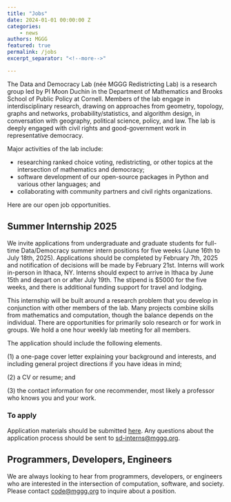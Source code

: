 ```yaml
---
title: "Jobs"
date: 2024-01-01 00:00:00 Z
categories:
    - news
authors: MGGG
featured: true
permalink: /jobs
excerpt_separator: "<!--more-->"

---
```



The Data and Democracy Lab (née MGGG Redistricting Lab) is a research group led by PI Moon Duchin in the Department of Mathematics and Brooks School of Public Policy at Cornell.  Members of the lab engage in interdisciplinary research, drawing on approaches from geometry, topology, graphs and networks, probability/statistics, and algorithm design, in conversation with geography, political science, policy, and law.  The lab is deeply engaged with civil rights and good-government work in representative democracy.

Major activities of the lab include:
- researching ranked choice voting, redistricting, or other topics at the intersection of mathematics and democracy; 
- software development of our open-source packages in Python and various other languages; and
- collaborating with community partners and civil rights organizations.

Here are our open job opportunities.

<!--more-->

## Summer Internship 2025

We invite applications from undergraduate and graduate students for full-time Data/Democracy summer intern positions for five weeks (June 16th to July 18th, 2025).  Applications should be completed by February 7th, 2025 and notification of decisions will be made by February 21st. Interns will work in-person in Ithaca, NY. Interns should expect to arrive in Ithaca by June 15th and depart on or after July 19th. The stipend is $5000 for the five weeks, and there is additional funding support for travel and lodging. 

This internship will be built around a research problem that you develop in conjunction with other members of the lab.  Many projects combine skills from mathematics and computation, though the balance depends on the individual.  There are opportunities for primarily solo research or for work in groups.  We hold a one hour weekly lab meeting for all members.

The application should include the following elements.

(1) a one-page cover letter explaining your background and interests, and including general project directions if you have ideas in mind;

(2) a CV or resume; and

(3) the contact information for one recommender, most likely a professor who knows you and your work.

### To apply
Application materials should be submitted [here](https://forms.gle/DnigNZgsS7LfoL5z5). Any questions about the application process should be sent to <sd-interns@mggg.org>.

## Programmers, Developers, Engineers

We are always looking to hear from programmers, developers, or engineers who are interested in the intersection of computation, software, and society. Please contact <code@mggg.org> to inquire about a position.


<!-- The MGGG Redistricting Lab is a non-profit research organization based at Tufts University studying
applications of geometry and computing to U.S. redistricting. Our mission is both technical
and civic, and we aim to drive cutting-edge research, amplify the voices of the public and the civil
rights community, and improve accountability in the redistricting process.

As of January 2023, we have filled our Senior Web Developer position. We anticipate more developer and researcher positions in the coming year, so please reach out to [jobs@mggg.org](mailto:jobs@mggg.org) to inquire.

This semester we seek to hire 1-2 postdoctoral scholars with experience in mathematics, computing, statistics, geography, politics, and/or law.  The positions are for 1 year, with possibility of renewal to 3 years. For more information, contact us at [jobs@mggg.org](mailto:jobs@mggg.org).
 
Access to voting rights for communities of color and other marginalized groups
is central to our mission, and we strive to build a team that is diverse in as
many ways as possible. -->

<!-- We are not currently hiring.  Please check this page in the future for any updates to our openings. -->


<!-- <ul class="card-list">
{% assign jobs = site.jobs | sort: "position" %}
{% for job in jobs %}
    {% if job.hidden == false %}
        {% include job.html job=job %}
    {% endif %}
{% endfor %}
</ul> -->
